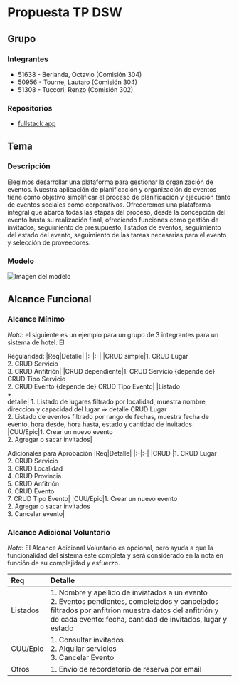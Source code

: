 # Propuesta TP DSW

## Grupo
### Integrantes
* 51638 - Berlanda, Octavio (Comisión 304)
* 50956 - Tourne, Lautaro (Comisión 304)
* 51308 - Tuccori, Renzo (Comisión 302)

### Repositorios
* [fullstack app](https://github.com/RenTuccori/Trabajo-Dsw)

## Tema
### Descripción
Elegimos desarrollar una plataforma para gestionar la organización de eventos. Nuestra aplicación de planificación y organización de eventos tiene como objetivo simplificar el proceso de planificación y ejecución tanto de eventos sociales como corporativos. Ofreceremos una plataforma integral que abarca todas las etapas del proceso, desde la concepción del evento hasta su realización final, ofreciendo funciones como gestión de invitados, seguimiento de presupuesto, listados de eventos, seguimiento del estado del evento, seguimiento de las tareas necesarias para el evento y selección de proveedores. 

### Modelo

![Imagen del modelo]([https://drive.google.com/file/d/1wY-0JDNo3SaRp6FMSnI9KMyycjABL7qq/view?usp=sharing](https://drive.google.com/file/d/1wY-0JDNo3SaRp6FMSnI9KMyycjABL7qq/view))

## Alcance Funcional 

### Alcance Mínimo

*Nota*: el siguiente es un ejemplo para un grupo de 3 integrantes para un sistema de hotel. El 

Regularidad:
|Req|Detalle|
|:-|:-|
|CRUD simple|1. CRUD Lugar<br>2. CRUD Servicio<br>3. CRUD Anfitrión|
|CRUD dependiente|1. CRUD Servicio {depende de} CRUD Tipo Servicio<br>2. CRUD Evento {depende de} CRUD Tipo Evento|
|Listado<br>+<br>detalle| 1. Listado de lugares filtrado por localidad, muestra nombre, direccion y capacidad del lugar => detalle CRUD Lugar<br> 2. Listado de eventos filtrado por rango de fechas, muestra fecha de evento, hora desde, hora hasta, estado y cantidad de invitados|
|CUU/Epic|1. Crear un nuevo evento<br>2. Agregar o sacar invitados|


Adicionales para Aprobación
|Req|Detalle|
|:-|:-|
|CRUD |1. CRUD Lugar<br>2. CRUD Servicio<br>3. CRUD Localidad<br>4. CRUD Provincia<br>5. CRUD Anfitrión<br>6. CRUD Evento<br>7. CRUD Tipo Evento|
|CUU/Epic|1. Crear un nuevo evento<br>2. Agregar o sacar invitados<br>3. Cancelar evento|


### Alcance Adicional Voluntario

*Nota*: El Alcance Adicional Voluntario es opcional, pero ayuda a que la funcionalidad del sistema esté completa y será considerado en la nota en función de su complejidad y esfuerzo.

|Req|Detalle|
|:-|:-|
|Listados |1. Nombre y apellido de inviatados a un evento <br>2. Eventos pendientes, completados y cancelados filtrados por anfitrion muestra datos del anfitrión y de cada evento: fecha, cantidad de invitados, lugar y estado |
|CUU/Epic|1. Consultar invitados <br>2. Alquilar servicios<br>3. Cancelar Evento|
|Otros|1. Envío de recordatorio de reserva por email|


